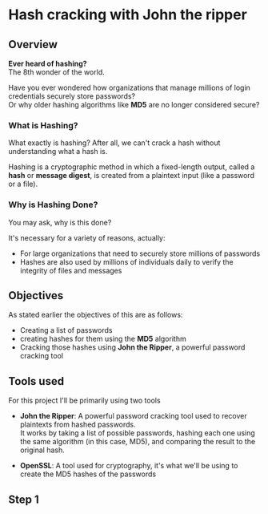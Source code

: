 # Hash cracking with John the ripper
## Overview
**Ever heard of hashing?**  
The 8th wonder of the world.

Have you ever wondered how organizations that manage millions of login credentials securely store passwords?  
Or why older hashing algorithms like **MD5** are no longer considered secure?



### What is Hashing?

What exactly is hashing? After all, we can't crack a hash without understanding what a hash is.

Hashing is a cryptographic method in which a fixed-length output, called a **hash** or **message digest**, is created from a plaintext input (like a password or a file).

### Why is Hashing Done?

You may ask, why is this done?

It's necessary for a variety of reasons, actually:

- For large organizations that need to securely store millions of passwords
- Hashes are also used by millions of individuals daily to verify the integrity of files and messages


## Objectives
As stated earlier the objectives of this are as follows:

- Creating a list of passwords  
- creating hashes for them using the **MD5** algorithm  
- Cracking those hashes using **John the Ripper**, a powerful password cracking tool

## Tools used
For this project I'll be primarily using two tools

-  **John the Ripper**: A powerful password cracking tool used to recover plaintexts from hashed passwords.  
  It works by taking a list of possible passwords, hashing each one using the same algorithm (in this case, MD5), and comparing the result to the original hash.

- **OpenSSL**: A tool used for cryptography, it's what we'll be using to create the MD5 hashes of the passwords

## Step 1
